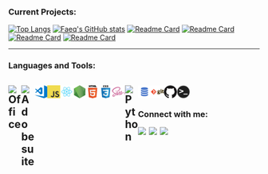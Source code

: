 ### Current Projects:
[![Top Langs](https://github-readme-stats.vercel.app/api/top-langs/?username=Faeq-F)](https://github.com/Faeq-F/) [![Faeq's GitHub stats](https://github-readme-stats.vercel.app/api?username=Faeq-F&show_icons=true)](https://github.com/Faeq-F/)
[![Readme Card](https://github-readme-stats.vercel.app/api/pin/?username=Faeq-F&repo=Quokka)](https://github.com/Faeq-F/Quokka) [![Readme Card](https://github-readme-stats.vercel.app/api/pin/?username=Faeq-F&repo=Portable-Application-Launcher)](https://github.com/Faeq-F/Portable-Application-Launcher) [![Readme Card](https://github-readme-stats.vercel.app/api/pin/?username=Faeq-F&repo=Gideon)](https://github.com/Faeq-F/Gideon) [![Readme Card](https://github-readme-stats.vercel.app/api/pin/?username=Faeq-F&repo=MinimalBrowser)](https://github.com/Faeq-F/MinimalBrowser)

---
### Languages and Tools:
<img align="left" alt="Office" width="26px" src="https://upload.wikimedia.org/wikipedia/commons/thumb/5/5f/Microsoft_Office_logo_(2019%E2%80%93present).svg/1200px-Microsoft_Office_logo_(2019%E2%80%93present).svg.png" />&nbsp;&nbsp;<img align="left" alt="Adobe suite" width="26px" src="https://www.streamscheme.com/wp-content/uploads/2021/01/adobe-logo.png" />&nbsp;&nbsp;<img align="left" alt="Visual Studio Code" width="26px" src="https://raw.githubusercontent.com/github/explore/80688e429a7d4ef2fca1e82350fe8e3517d3494d/topics/visual-studio-code/visual-studio-code.png" />&nbsp;&nbsp;<img align="left" alt="JavaScript" width="26px" src="https://raw.githubusercontent.com/github/explore/80688e429a7d4ef2fca1e82350fe8e3517d3494d/topics/javascript/javascript.png" />&nbsp;&nbsp;<img align="left" alt="React" width="26px" src="https://raw.githubusercontent.com/github/explore/80688e429a7d4ef2fca1e82350fe8e3517d3494d/topics/react/react.png" />&nbsp;&nbsp;<img align="left" alt="Node.js" width="26px" src="https://raw.githubusercontent.com/github/explore/80688e429a7d4ef2fca1e82350fe8e3517d3494d/topics/nodejs/nodejs.png" />&nbsp;&nbsp;<img align="left" alt="HTML5" width="26px" src="https://raw.githubusercontent.com/github/explore/80688e429a7d4ef2fca1e82350fe8e3517d3494d/topics/html/html.png" />&nbsp;&nbsp;<img align="left" alt="CSS3" width="26px" src="https://raw.githubusercontent.com/github/explore/80688e429a7d4ef2fca1e82350fe8e3517d3494d/topics/css/css.png" />&nbsp;&nbsp;<img align="left" alt="Sass" width="26px" src="https://raw.githubusercontent.com/github/explore/80688e429a7d4ef2fca1e82350fe8e3517d3494d/topics/sass/sass.png" />&nbsp;&nbsp;<img align="left" alt="Python" width="26px" src="https://th.bing.com/th/id/OIP.N4UzEAB1YnVpwxSDF_2pKwAAAA?pid=ImgDet&rs=1" />&nbsp;&nbsp;<img align="left" alt="SQL" width="26px" src="https://raw.githubusercontent.com/github/explore/80688e429a7d4ef2fca1e82350fe8e3517d3494d/topics/sql/sql.png" />&nbsp;&nbsp;<img align="left" alt="Git" width="26px" src="https://raw.githubusercontent.com/github/explore/80688e429a7d4ef2fca1e82350fe8e3517d3494d/topics/git/git.png" />&nbsp;&nbsp;<img align="left" alt="GitHub" width="26px" src="https://raw.githubusercontent.com/github/explore/78df643247d429f6cc873026c0622819ad797942/topics/github/github.png" />&nbsp;&nbsp;<img align="left" alt="Terminal" width="26px" src="https://raw.githubusercontent.com/github/explore/80688e429a7d4ef2fca1e82350fe8e3517d3494d/topics/terminal/terminal.png" />
---
### Connect with me:
[<img align="left" width="22px" src="https://cdn.jsdelivr.net/npm/simple-icons@v3/icons/linkedin.svg" />][linkedn]
&nbsp;&nbsp;&nbsp;&nbsp;
[<img align="left" width="22px" src="https://cdn.jsdelivr.net/npm/simple-icons@v3/icons/twitter.svg" />][twitter]
&nbsp;&nbsp;&nbsp;&nbsp;
[<img align="left" width="22px" src="https://cdn.jsdelivr.net/npm/simple-icons@v3/icons/instagram.svg" />][instagram] 
<br />
<br />

[twitter]: https://twitter.com/Mx_Faeq
[instagram]: https://instagram.com/faeq._
[linkedn]: https://linkedin.com/in/faeq
[pr]: https://en.pronouns.page/@faeq
